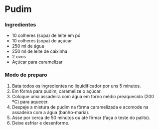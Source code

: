 # Pudim

### Ingredientes

- 10 colheres (sopa) de leite em pó
- 10 colheres (sopa) de açúcar
- 250 ml de água
- 250 ml de leite de caixinha
- 2 ovos
- Açúcar para caramelizar

###  Modo de preparo

1. Bata todos os ingredientes no liquidificador por uns 5 minutos.
2. Em fôrma para pudim, caramelize o açúcar.
3. Coloque uma assadeira com água em forno médio preaquecido (200 ºC) para aquecer.
4. Despeje a mistura de pudim na fôrma caramelizada e acomode na assadeira com a água (banho-maria).
5. Asse por cerca de 50 minutos ou até firmar (faça o teste do palito).
6. Deixe esfriar e desenforme.